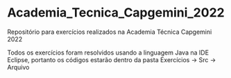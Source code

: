 # Academia_Tecnica_Capgemini_2022
Repositório para exercícios realizados na Academia Técnica Capgemini 2022

Todos os exercícios foram resolvidos usando a linguagem Java na IDE Eclipse, portanto os códigos estarão dentro da pasta Exercícios -> Src -> Arquivo
